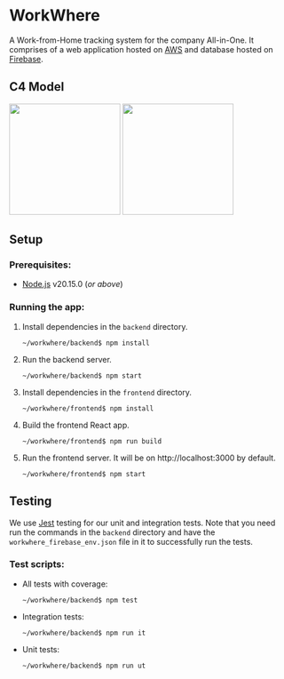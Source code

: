 # WorkWhere
A Work-from-Home tracking system for the company All-in-One. It comprises of a web application hosted on [AWS](https://aws.amazon.com/) and database hosted on [Firebase](https://firebase.google.com/).

## C4 Model
<img src="https://static.structurizr.com/workspace/95869/diagrams/Diagram1.png" width=200 />
<img src="https://static.structurizr.com/workspace/95869/diagrams/Diagram2.png" width=200 />

## Setup
### Prerequisites:
- [Node.js](https://nodejs.org/en/) v20.15.0 (_or above_)
### Running the app:
1. Install dependencies in the `backend` directory.

    `~/workwhere/backend$ npm install`

1. Run the backend server.

    `~/workwhere/backend$ npm start`

1. Install dependencies in the `frontend` directory.

    `~/workwhere/frontend$ npm install`

1. Build the frontend React app.

    `~/workwhere/frontend$ npm run build`

1. Run the frontend server. It will be on http://localhost:3000 by default.

    `~/workwhere/frontend$ npm start`

## Testing
We use [Jest](https://jestjs.io/) testing for our unit and integration tests. Note that you need run the commands in the `backend` directory and have the `workwhere_firebase_env.json` file in it to successfully run the tests.

### Test scripts:
- All tests with coverage:

    `~/workwhere/backend$ npm test`

- Integration tests:

    `~/workwhere/backend$ npm run it`

- Unit tests:

    `~/workwhere/backend$ npm run ut`
